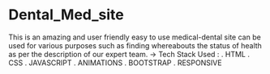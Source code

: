 # Dental_Med_site
This is an amazing and user friendly easy to use medical-dental site can be used for various purposes such as finding whereabouts the status of health as per the description of our expert team.
-> Tech Stack Used :
  . HTML
  . CSS
  . JAVASCRIPT
  . ANIMATIONS
  . BOOTSTRAP
  . RESPONSIVE
